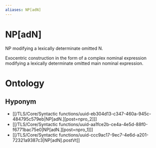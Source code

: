 ```yaml
---
aliases: NP[adN]
---
```

# NP[adN]

NP modifying a lexically determinate omitted N.



Exocentric construction in the form of a complex nominal expression modifying a lexically determinate omitted main nominal expression.
# Ontology

## Hyponym
- [[/TLS/Core/Syntactic functions/uuid-eb304d13-c347-460a-945c-484795c579eb|NP[adN.][post=npro_2]]]
- [[/TLS/Core/Syntactic functions/uuid-aa1fce2b-ce4a-4e5d-88f0-f6771bac75e0|NP[adN.][post=npro_1]]]
- [[/TLS/Core/Syntactic functions/uuid-ccc9ac17-9ec7-4e6d-a201-72321a9387c3|NP[adN].postVt]]